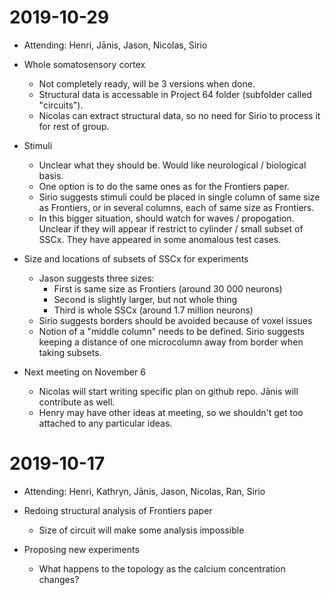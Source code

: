 # 2019-10-29

+ Attending: Henri, Jānis, Jason, Nicolas, Sirio

+ Whole somatosensory cortex
	+ Not completely ready, will be 3 versions when done. 
	+ Structural data is accessable in Project 64 folder (subfolder called "circuits").
	+ Nicolas can extract structural data, so no need for Sirio to process it for rest of group.

+ Stimuli
	+ Unclear what they should be. Would like neurological / biological basis.
	+ One option is to do the same ones as for the Frontiers paper. 
	+ Sirio suggests stimuli could be placed in single column of same size as Frontiers, or in several columns, each of same size as Frontiers.
	+ In this bigger situation, should watch for waves / propogation. Unclear if they will appear if restrict to cylinder / small subset of SSCx. They have appeared in some anomalous test cases.

+ Size and locations of subsets of SSCx for experiments
	+ Jason suggests three sizes:
		+ First is same size as Frontiers (around 30 000 neurons)
		+ Second is slightly larger, but not whole thing
		+ Third is whole SSCx (around 1.7 million neurons)
	+ Sirio suggests borders should be avoided because of voxel issues
	+ Notion of a "middle column" needs to be defined. Sirio suggests keeping a distance of one microcolumn away from border when taking subsets.

+ Next meeting on November 6
	+ Nicolas will start writing specific plan on github repo. Jānis will contribute as well.
	+ Henry may have other ideas at meeting, so we shouldn't get too attached to any particular ideas.


# 2019-10-17

+ Attending: Henri, Kathryn, Jānis, Jason, Nicolas, Ran, Sirio

+ Redoing structural analysis of Frontiers paper
	+ Size of circuit will make some analysis impossible

+ Proposing new experiments
	+ What happens to the topology as the calcium concentration changes?